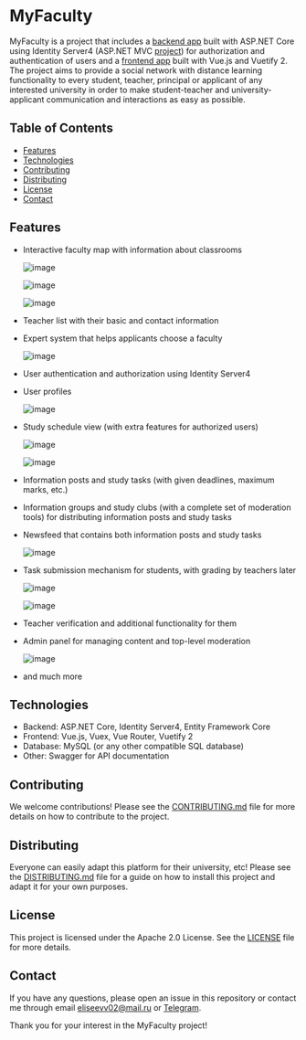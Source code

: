 # MyFaculty

MyFaculty is a project that includes a [backend app](https://github.com/EliseevVadim/MyFaculty/tree/main/MyFaculty.Backend) built with ASP.NET Core using Identity Server4 (ASP.NET MVC [project](https://github.com/EliseevVadim/MyFaculty/tree/main/MyFaculty.Identity)) for authorization and authentication of users and a [frontend app](https://github.com/EliseevVadim/MyFaculty/tree/main/my_faculty.frontend) built with Vue.js and Vuetify 2. The project aims to provide a social network with distance learning functionality to every student, teacher, principal or applicant of any interested university in order to make student-teacher and university-applicant communication and interactions as easy as possible.

## Table of Contents

- [Features](#features)
- [Technologies](#technologies)
- [Contributing](#contributing)
- [Distributing](#distributing)
- [License](#license)
- [Contact](#contact)

## Features

- Interactive faculty map with information about classrooms
  
  ![image](https://github.com/EliseevVadim/MyFaculty/assets/55801514/f0f0b7f5-4a23-4f43-a63e-6cb5820f4582)

  ![image](https://github.com/EliseevVadim/MyFaculty/assets/55801514/4a16e1d1-1c4c-494a-be59-937ee398691b)

  ![image](https://github.com/EliseevVadim/MyFaculty/assets/55801514/9c1d7bc4-9dbb-49ac-9c78-2ab503964bb4)

- Teacher list with their basic and contact information
- Expert system that helps applicants choose a faculty

  ![image](https://github.com/EliseevVadim/MyFaculty/assets/55801514/369921f8-5751-4cdf-abe9-6c7a8a2c2cbf)

- User authentication and authorization using Identity Server4
- User profiles

  ![image](https://github.com/EliseevVadim/MyFaculty/assets/55801514/db9a0256-8252-4dbd-a4e0-c0eed7e121b3)

- Study schedule view (with extra features for authorized users)

  ![image](https://github.com/EliseevVadim/MyFaculty/assets/55801514/da004169-4cfc-475e-ab83-c092078c5aad)

  ![image](https://github.com/EliseevVadim/MyFaculty/assets/55801514/1197b4c9-46eb-4d3d-b25b-a7dadee1e1bf)

- Information posts and study tasks (with given deadlines, maximum marks, etc.)
- Information groups and study clubs (with a complete set of moderation tools) for distributing information posts and study tasks
- Newsfeed that contains both information posts and study tasks

  ![image](https://github.com/EliseevVadim/MyFaculty/assets/55801514/2030031b-291a-4e36-a9e8-022b0a3b3476)

- Task submission mechanism for students, with grading by teachers later

  ![image](https://github.com/EliseevVadim/MyFaculty/assets/55801514/46d65f5a-d98a-4f00-8e70-ad0adf6613ab)

  ![image](https://github.com/EliseevVadim/MyFaculty/assets/55801514/d5dc07f7-d719-4274-a665-ee813d91d77a)
  
- Teacher verification and additional functionality for them
- Admin panel for managing content and top-level moderation

  ![image](https://github.com/EliseevVadim/MyFaculty/assets/55801514/c2b0c259-69d3-4b75-b202-777e11493f1a)

- and much more

## Technologies

- Backend: ASP.NET Core, Identity Server4, Entity Framework Core
- Frontend: Vue.js, Vuex, Vue Router, Vuetify 2
- Database: MySQL (or any other compatible SQL database)
- Other: Swagger for API documentation

## Contributing

We welcome contributions! Please see the [CONTRIBUTING.md](CONTRIBUTING.md) file for more details on how to contribute to the project.

## Distributing

Everyone can easily adapt this platform for their university, etc! Please see the [DISTRIBUTING.md](DISTRIBUTING.md) file for a guide on how to install this project and adapt it for your own purposes.

## License

This project is licensed under the Apache 2.0 License. See the [LICENSE](LICENSE) file for more details.

## Contact

If you have any questions, please open an issue in this repository or contact me through email [eliseevv02@mail.ru](mailto:eliseevv02@mail.ru) or [Telegram](https://t.me/VadimEliseev02).

Thank you for your interest in the MyFaculty project!

